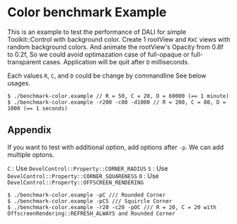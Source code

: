# Color benchmark Example

This is an example to test the performance of DALI for simple Toolkit::Control with background color.
Create 1 rootView and `R`x`C` views with random background colors. And animate the rootView's Opacity from
0.8f to 0.2f, So we could avoid optimazation case of full-opaque or full-transparent cases.
Application will be quit after `D` milliseconds.

Each values `R`, `C`, and `D` could be change by commandline
See below usages.

```shell
$ ./benchmark-color.example // R = 50, C = 20, D = 60000 (== 1 minute)
$ ./benchmark-color.example -r200 -c80 -d1000 // R = 200, C = 80, D = 1000 (== 1 seconds)
```

## Appendix

If you want to test with additional option, add options after `-p`.
We can add multiple optons.

`C` : Use `DevelControl::Property::CORNER_RADIUS`
`S` : Use `DevelControl::Property::CORNER_SQUARENESS`
`O` : Use `DevelControl::Property::OFFSCREEN_RENDERING`

```shell
$ ./benchmark-color.example -pC /// Rounded Corner
$ ./benchmark-color.example -pCS /// Squircle Corner
$ ./benchmark-color.example -r20 -c20 -pOC /// R = 20, C = 20 with OffscreenRendering::REFRESH_ALWAYS and Rounded Corner
```




